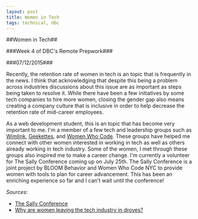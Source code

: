 ```yaml
---
layout: post
title: Women in Tech
tags: technical, dbc
---
```

##Women in Tech##

###Week 4 of DBC's Remote Prepwork###

###07/12/2015###

Recently, the retention rate of women in tech is an topic that is frequently in the news. I think that acknowledging that despite this being a problem across industries discussions about this issue are as important as steps being taken to resolve it. While there have been a few initiatives by some tech companies to hire more women, closing the gender gap also means creating a company culture that is inclusive in order to help decrease the retention rate of mid-career employees.

As a web development student, this is an topic that has become very important to me. I'm a member of a few tech and leadership groups such as [Wimlink](http://www.meetup.com/wimlink/), [Geekettes](http://www.geekettes.io/), and [Women Who Code](https://www.womenwhocode.com/). These groups have helped me connect with other women interested in working in tech as well as others already working in tech industry. Some of the women, I met through these groups also inspired me to make a career change. I'm currently a volunteer for The Sally Conference coming up on July 25th. The Sally Conference is a joint project by BLOOM Behavior and Women Who Code NYC to provide women with tools to plan for career advancement. This has been an enriching experience so far and I can't wait until the conference!

*Sources*:
- [The Sally Conference](http://www.behaviorlikeaboss.com/events/)
- [Why are women leaving the tech industry in droves?](http://www.latimes.com/business/la-fi-women-tech-20150222-story.html#page=1)